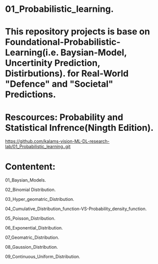 # 01_Probabilistic_learning.

# This repository projects is base on Foundational-Probabilistic-Learning(i.e. Baysian-Model, Uncertinity Prediction, Distirbutions). for Real-World "Defence" and "Societal" Predictions.

# Rescources: Probability and Statistical Infrence(Ningth Edition).

https://github.com/kalams-vision-ML-DL-research-lab/01_Probabilistic_learning..git

# Contentent:
01_Baysian_Models.

02_Binomial Distribution.

03_Hyper_geomatric_Distribution.

04_Cumulative_Distribution_function-VS-Probability_density_function.

05_Poisson_Distribution.

06_Exponential_Distribution.

07_Geomatric_Distribution.

08_Gaussion_Distribution.

09_Continuous_Uniform_Distribution.
